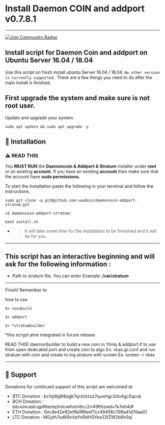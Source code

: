 # Install Daemon COIN and addport v0.7.8.1
***********************************************
<a href="https://discord.gg/xfSwnN7J"><img src="https://img.shields.io/discord/904564600354254898.svg?style=flat&label=Discord %3C3%20&color=7289DA%22" alt="Join Community Badge"/></a>

###

## Install script for Daemon Coin and addport on Ubuntu Server 16.04 / 18.04

Use this script on fresh install ubuntu Server 16.04 / 18.04. ``` No other version is currently supported. ``` There are a few things you need to do after the main install is finished.

## First upgrade the system and make sure is not root user.

Update and upgrade your system.
```
sudo apt update && sudo apt upgrade -y
```
###

## 💾 Installation

### :warning: READ THIS 

You <b>MUST RUN</b> the <b>Daemoncoin & Addport & Stratum</b> installer under <b>root</b> or an existing <b>account</b>.
If you have an existing <b>account</b> then make sure that the account have <b>sudo permissions.</b>

To start the installation paste the following in your terminal and follow the instructions.

```
sudo git clone -q git@github.com:vaudois/daemoncoin-addport-stratum.git
```
```
cd daemoncoin-addport-stratum/
```
```
bash install.sh
```

- > It will take some time for the installation to be finnished and it will do for you.

***********************************

## This script has an interactive beginning and will ask for the following information :

- Path to stratum file, You can enter Example: <b>/var/stratum</b>

***********************************

Finish! Remember to 

how to use 
```
$> coinbuild
```
```
$> addport
```
```
$> *stratumbuilder
```

*this scrypt ahre integrated in  furure release

READ THIS!
daemonbuilder to build a new coin in Yiimp & addport if to use from open dedicated port and create coin to algo Ex: vkax.gr.conf
and run stratum with coin and create to log stratum with screen Ex: screen -r vkax

*****************************************************************************

## 🎁 Support

Donations for continued support of this script are welcomed at:

- BTC Donation : bc1qt8g9l6agk7qrzlztzuz7quwhgr3zlu4gc5qcuk
- BCH Donation : bitcoincash:qp9ltentq3rdcwlhxtn8cc2rr49ft5zwdv7k7e04df
- ETH Donation : 0xc4e42e92ef8a196eef7cc49456c786a41d7daa01
- LTC Donation : MGyth7od68xVqYnRdHQYes22fZW2b6h3aj
